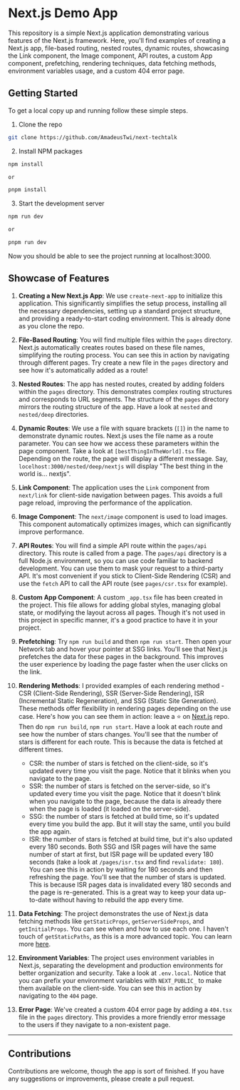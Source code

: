 # Next.js Demo App

This repository is a simple Next.js application demonstrating various features of the Next.js framework. Here, you'll find examples of creating a Next.js app, file-based routing, nested routes, dynamic routes, showcasing the Link component, the Image component, API routes, a custom App component, prefetching, rendering techniques, data fetching methods, environment variables usage, and a custom 404 error page.

## Getting Started

To get a local copy up and running follow these simple steps.

1. Clone the repo

```sh
git clone https://github.com/AmadeusTwi/next-techtalk
```

2. Install NPM packages

```sh
npm install

or

pnpm install
```

3. Start the development server

```sh
npm run dev

or

pnpm run dev
```

Now you should be able to see the project running at localhost:3000.

## Showcase of Features

1. **Creating a New Next.js App**:
   We use `create-next-app` to initialize this application. This significantly simplifies the setup process, installing all the necessary dependencies, setting up a standard project structure, and providing a ready-to-start coding environment. This is already done as you clone the repo.

2. **File-Based Routing**:
   You will find multiple files within the `pages` directory. Next.js automatically creates routes based on these file names, simplifying the routing process. You can see this in action by navigating through different pages. Try create a new file in the `pages` directory and see how it's automatically added as a route!

3. **Nested Routes**:
   The app has nested routes, created by adding folders within the `pages` directory. This demonstrates complex routing structures and corresponds to URL segments. The structure of the `pages` directory mirrors the routing structure of the app. Have a look at `nested` and `nested/deep` directories.

4. **Dynamic Routes**:
   We use a file with square brackets (`[]`) in the name to demonstrate dynamic routes. Next.js uses the file name as a route parameter. You can see how we access these parameters within the page component. Take a look at `[bestThingInTheWorld].tsx` file. Depending on the route, the page will display a different message. Say, `locelhost:3000/nested/deep/nextjs` will display "The best thing in the world is... nextjs".

5. **Link Component**:
   The application uses the `Link` component from `next/link` for client-side navigation between pages. This avoids a full page reload, improving the performance of the application.

6. **Image Component**:
   The `next/image` component is used to load images. This component automatically optimizes images, which can significantly improve performance.

7. **API Routes**:
   You will find a simple API route within the `pages/api` directory. This route is called from a page. The `pages/api` directory is a full Node.js environment, so you can use code familiar to backend development. You can use them to mask your request to a third-party API. It's most convenient if you stick to Client-Side Rendering (CSR) and use the `fetch` API to call the API route (see `pages/csr.tsx` for example).

8. **Custom App Component**:
   A custom `_app.tsx` file has been created in the project. This file allows for adding global styles, managing global state, or modifying the layout across all pages. Though it's not used in this project in specific manner, it's a good practice to have it in your project.

9. **Prefetching**:
   Try `npm run build` and then `npm run start`. Then open your Network tab and hover your pointer at SSG links. You'll see that Next.js prefetches the data for these pages in the background. This improves the user experience by loading the page faster when the user clicks on the link.

10. **Rendering Methods**:
    I provided examples of each rendering method - CSR (Client-Side Rendering), SSR (Server-Side Rendering), ISR (Incremental Static Regeneration), and SSG (Static Site Generation). These methods offer flexibility in rendering pages depending on the use case. Here's how you can see them in action: leave a ⭐️ on [Next.js](https://github.com/vercel/next.js/) repo. Then do `npm run build`, `npm run start`. Have a look at each route and see how the number of stars changes. You'll see that the number of stars is different for each route. This is because the data is fetched at different times.

    - CSR: the number of stars is fetched on the client-side, so it's updated every time you visit the page. Notice that it blinks when you navigate to the page.
    - SSR: the number of stars is fetched on the server-side, so it's updated every time you visit the page. Notice that it doesn't blink when you navigate to the page, because the data is already there when the page is loaded (it loaded on the server-side).
    - SSG: the number of stars is fetched at build time, so it's updated every time you build the app. But it will stay the same, until you build the app again.
    - ISR: the number of stars is fetched at build time, but it's also updated every 180 seconds. Both SSG and ISR pages will have the same number of start at first, but ISR page will be updated every 180 seconds (take a look at `/pages/isr.tsx` and find `revalidate: 180`). You can see this in action by waiting for 180 seconds and then refreshing the page. You'll see that the number of stars is updated. This is because ISR pages data is invalidated every 180 seconds and the page is re-generated. This is a great way to keep your data up-to-date without having to rebuild the app every time.

11. **Data Fetching**:
    The project demonstrates the use of Next.js data fetching methods like `getStaticProps`, `getServerSideProps`, and `getInitialProps`. You can see when and how to use each one. I haven't touch of `getStaticPaths`, as this is a more advanced topic. You can learn more [here](https://nextjs.org/docs/pages/building-your-application/data-fetching/get-static-paths).

12. **Environment Variables**:
    The project uses environment variables in Next.js, separating the development and production environments for better organization and security. Take a look at `.env.local`. Notice that you can prefix your environment variables with `NEXT_PUBLIC_` to make them available on the client-side. You can see this in action by navigating to the `404` page.

13. **Error Page**:
    We've created a custom 404 error page by adding a `404.tsx` file in the `pages` directory. This provides a more friendly error message to the users if they navigate to a non-existent page.

---

## Contributions

Contributions are welcome, though the app is sort of finished. If you have any suggestions or improvements, please create a pull request.
